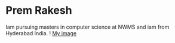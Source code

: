 # Prem Rakesh
Iam pursuing masters in computer science at NWMS and iam from Hyderabad India.
! [My image]([my2-PremRakesh\191fa04181-3.jpg](https://github.com/premrakesh/my2-PremRakesh/blob/main/191fa04181-3.jpg)https://github.com/premrakesh/my2-PremRakesh/blob/main/191fa04181-3.jpg)
